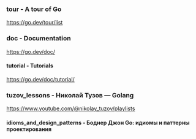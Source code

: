 
### tour - A tour of Go  
https://go.dev/tour/list

### doc - Documentation 
https://go.dev/doc/

#### tutorial - Tutorials 
https://go.dev/doc/tutorial/

### tuzov_lessons - Николай Тузов — Golang 
https://www.youtube.com/@nikolay_tuzov/playlists

#### idioms_and_design_patterns - Боднер Джон Go: идиомы и паттерны проектирования
